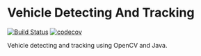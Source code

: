 # Vehicle Detecting And Tracking

[![Build Status](https://travis-ci.com/DEARaison/vehicle-detecting-and-tracking.svg?branch=master)](https://travis-ci.com/DEARaison/vehicle-detecting-and-tracking)
[![codecov](https://codecov.io/gh/DEARaison/vehicle-detecting-and-tracking/branch/master/graph/badge.svg)](https://codecov.io/gh/DEARaison/vehicle-detecting-and-tracking)

Vehicle detecting and tracking using OpenCV and Java.
